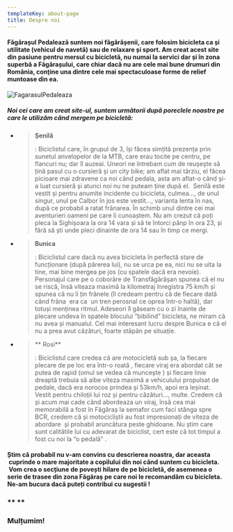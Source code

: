 ```yaml
---
templateKey: about-page
title: Despre noi
---
```

#### Făgărașul Pedalează suntem noi făgărășenii, care folosim bicicleta ca și utilitate (vehicul de navetă) sau de relaxare și sport. Am creat acest site din pasiune pentru mersul cu bicicletă, nu numai la servici dar și în zona superbă a Făgărașului, care chiar dacă nu are cele mai bune drumuri din România, conține una dintre cele mai spectaculoase forme de relief muntoase din ea.

![FagarasulPedaleaza](/img/stema.jpg)

##### Noi cei care am creat site-ul, suntem următorii după poreclele noastre pe care le utilizăm când mergem pe bicicletă:

* > **Şenilă**
  >
  > : Biciclistul care, în grupul de 3, își făcea simțită prezența prin sunetul anvelopelor de la MTB, care erau tocite pe centru, pe flancuri nu; dar îl auzeai. Uneori ne întrebam cum de reușește să țină pasul cu o cursieră și un city bike; am aflat mai târziu, el făcea picioare mai zdravene ca noi când pedala, asta am aflat-o când și-a luat cursieră și atunci noi nu ne puteam ține după el.  Senilă este vestit și pentru anumite incidente cu bicicleta, culmea…, de unul singur, unul pe Calbor în jos este vestit…, varianta lenta în nas, după ce probabil a ratat frânarea. În schimb unul dintre cei mai aventurieri oameni pe care îi cunoaștem. Nu am crezut că poți pleca la Sighișoara la ora 14 vara și să te întorci pânp în ora 23, și fără să ști unde pleci dinainte de ora 14 sau în timp ce mergi.
* > **Bunica**
  >
  > : Biciclistul care dacă nu avea bicicleta în perfectă stare de funcționare (după părerea lui), nu se urca pe ea, nici nu se uita la tine, mai bine mergea pe jos (cu spatele dacă era nevoie). Personajul care pe o coborâre de Transfăgărășan spunea că el nu se riscă, însă viteaza maximă la kilometraj înregistra 75 km/h și spunea că nu îi țin frânele (îl credeam pentru că de fiecare dată când frâna  era ca  un tren perosnal ce oprea într-o haltă), dar totuși menținea ritmul. Adeseori îl găseam cu o zi înainte de plecare undeva în spatele blocului “bibilind” bicicleta, ne miram că nu avea și manualul. Cel mai interesant lucru despre Bunica e că el nu a prea avut căzături, foarte stăpân pe situație.
* > ** Rosi**
  >
  > : Biciclistul care credea că are motocicletă sub șa, la fiecare plecare de pe loc era într-o roată , fiecare viraj era abordat cât se putea de rapid (omul se vedea că muncește ) și fiecare linie dreaptă trebuia să aibe viteza maximă a vehiculului propulsat de pedale, dacă era norocos prindea și 53km/h, apoi era leșinat. Vestit pentru chiloții lui roz și pentru căzături…, multe. Credem că și acum mai cade când abordeaza un viraj, însă cea mai memorabilă a fost în Făgăraș la semafor cum faci stânga spre BCR, credem că și motocicliștii au fost impresionați de viteza de abordare  și probabil aruncătura peste ghidoane. Nu știm care sunt calitătile lui cu adevarat de biciclist, cert este că tot timpul a fost cu noi la “o pedală” .

#### Știm că probabil nu v-am convins cu descrierea noastra, dar aceasta  cuprinde o mare majoritate a copilului din noi când suntem cu bicicleta.  Vom crea o secțiune de povești hilare de pe bicicletă, de asemenea o serie de trasee din zona Făgăraș pe care noi le recomandăm cu bicicleta. Ne-am bucura dacă puteți contribui cu sugestii !

### \*\* \*\*

### **Mulțumim!**
